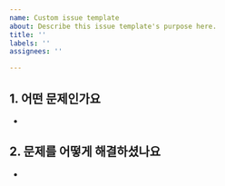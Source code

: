 ```yaml
---
name: Custom issue template
about: Describe this issue template's purpose here.
title: ''
labels: ''
assignees: ''

---
```


## 1. 어떤 문제인가요
-

## 2. 문제를 어떻게 해결하셨나요
-
